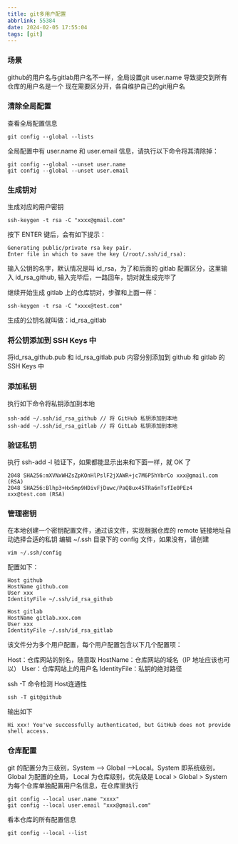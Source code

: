 ```yaml
---
title: git多用户配置
abbrlink: 55384
date: 2024-02-05 17:55:04
tags: [git]
---
```


### 场景
github的用户名与gitlab用户名不一样，全局设置git user.name 导致提交到所有仓库的用户名是一个
现在需要区分开，各自维护自己的git用户名


### 清除全局配置

查看全局配置信息
```shell
git config --global --lists
```
全局配置中有 user.name 和 user.email 信息，请执行以下命令将其清除掉：

```shell
git config --global --unset user.name
git config --global --unset user.email
```
### 生成钥对
生成对应的用户密钥
```shell
ssh-keygen -t rsa -C "xxxx@gmail.com"
```
按下 ENTER 键后，会有如下提示：
```shell
Generating public/private rsa key pair.
Enter file in which to save the key (/root/.ssh/id_rsa): 
```
输入公钥的名字，默认情况是叫 id_rsa，为了和后面的 gitlab 配置区分，这里输入 id_rsa_github, 输入完毕后，一路回车，钥对就生成完毕了


继续开始生成 gitlab 上的仓库钥对，步骤和上面一样：
```shell
ssh-keygen -t rsa -C "xxxx@test.com"
```
生成的公钥名就叫做：id_rsa_gitlab


### 将公钥添加到 SSH Keys 中
将id_rsa_github.pub 和 id_rsa_gitlab.pub 内容分别添加到 github 和 gitlab 的 SSH Keys 中

### 添加私钥
执行如下命令将私钥添加到本地
```shell
ssh-add ~/.ssh/id_rsa_github // 将 GitHub 私钥添加到本地
ssh-add ~/.ssh/id_rsa_gitlab // 将 GitLab 私钥添加到本地
```
### 验证私钥
执行 ssh-add -l 验证下，如果都能显示出来和下面一样，就 OK 了
```shell
2048 SHA256:mXVNxWHZsZpKOnHlPslF2jXAWR+jc7M6P5hYbrCo xxx@gmail.com (RSA)
2048 SHA256:Blhp3+Hx5mp9HDivFjDuwc/PaQ8ux45TRa6nTsfIe0PEz4 xxx@test.com (RSA)
```

### 管理密钥
在本地创建一个密钥配置文件，通过该文件，实现根据仓库的 remote 链接地址自动选择合适的私钥
编辑 ~/.ssh 目录下的 config 文件，如果没有，请创建
```shell
vim ~/.ssh/config
```
配置如下：
```shell
Host github
HostName github.com
User xxx
IdentityFile ~/.ssh/id_rsa_github

Host gitlab
HostName gitlab.xxx.com
User xxx
IdentityFile ~/.ssh/id_rsa_gitlab

```
该文件分为多个用户配置，每个用户配置包含以下几个配置项：

Host：仓库网站的别名，随意取
HostName：仓库网站的域名（IP 地址应该也可以）
User：仓库网站上的用户名
IdentityFile：私钥的绝对路径

ssh -T 命令检测 Host连通性
```shell
ssh -T git@github
```
输出如下
```shell
Hi xxx! You've successfully authenticated, but GitHub does not provide shell access.
```


### 仓库配置

git 的配置分为三级别，System —> Global —>Local。System 
即系统级别，Global 为配置的全局，
Local 为仓库级别，优先级是 Local > Global > System
为每个仓库单独配置用户名信息，在仓库里执行
```shell
git config --local user.name "xxxx"
git config --local user.email "xxx@gmail.com"
```
看本仓库的所有配置信息
```shell
git config --local --list
```